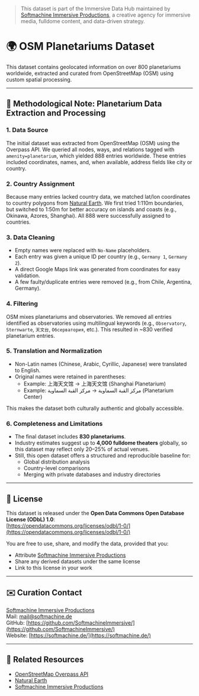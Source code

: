 > This dataset is part of the Immersive Data Hub maintained by [Softmachine Immersive Productions](https://softmachine.de/), a creative agency for immersive media, fulldome content, and data-driven strategy.

# 🌍 OSM Planetariums Dataset

This dataset contains geolocated information on over 800 planetariums worldwide, extracted and curated from OpenStreetMap (OSM) using custom spatial processing.

---

## 🧪 Methodological Note: Planetarium Data Extraction and Processing

### 1. Data Source  
The initial dataset was extracted from OpenStreetMap (OSM) using the Overpass API. We queried all nodes, ways, and relations tagged with `amenity=planetarium`, which yielded 888 entries worldwide. These entries included coordinates, names, and, when available, address fields like city or country.

### 2. Country Assignment  
Because many entries lacked country data, we matched lat/lon coordinates to country polygons from [Natural Earth](https://www.naturalearthdata.com/). We first tried 1:110m boundaries, but switched to 1:50m for better accuracy on islands and coasts (e.g., Okinawa, Azores, Shanghai). All 888 were successfully assigned to countries.

### 3. Data Cleaning  
- Empty names were replaced with `No-Name` placeholders.  
- Each entry was given a unique ID per country (e.g., `Germany 1`, `Germany 2`).  
- A direct Google Maps link was generated from coordinates for easy validation.  
- A few faulty/duplicate entries were removed (e.g., from Chile, Argentina, Germany).

### 4. Filtering  
OSM mixes planetariums and observatories. We removed all entries identified as observatories using multilingual keywords (e.g., `Observatory`, `Sternwarte`, `天文台`, `Обсерватория`, etc.). This resulted in ~830 verified planetarium entries.

### 5. Translation and Normalization  
- Non-Latin names (Chinese, Arabic, Cyrillic, Japanese) were translated to English.  
- Original names were retained in parentheses:
  - Example: 上海天文馆 → 上海天文馆 (Shanghai Planetarium)  
  - Example: مركز القبة السماوية → مركز القبة السماوية (Planetarium Center)

This makes the dataset both culturally authentic and globally accessible.

### 6. Completeness and Limitations  
- The final dataset includes **830 planetariums**.  
- Industry estimates suggest up to **4,000 fulldome theaters** globally, so this dataset may reflect only 20–25% of actual venues.  
- Still, this open dataset offers a structured and reproducible baseline for:
  - Global distribution analysis  
  - Country-level comparisons  
  - Merging with private databases and industry directories  

---

## 📜 License  
This dataset is released under the **Open Data Commons Open Database License (ODbL) 1.0**:  
[https://opendatacommons.org/licenses/odbl/1-0/](https://opendatacommons.org/licenses/odbl/1-0/)

You are free to use, share, and modify the data, provided that you:  
- Attribute [Softmachine Immersive Productions](https://softmachine.de/)  
- Share any derived datasets under the same license  
- Link to this license in your work  

---

## ✉️ Curation Contact  
[Softmachine Immersive Productions](https://softmachine.de/)  
Mail: [mail@softmachine.de](mailto:mail@softmachine.de)  
GitHub: [https://github.com/SoftmachineImmersive/](https://github.com/SoftmachineImmersive/)  
Website: [https://softmachine.de/](https://softmachine.de/)

---

## 📎 Related Resources  
- [OpenStreetMap Overpass API](https://overpass-turbo.eu/)  
- [Natural Earth](https://www.naturalearthdata.com/)  
- [Softmachine Immersive Productions](https://softmachine.de/)

